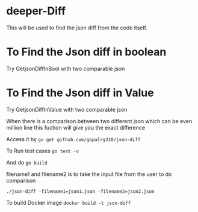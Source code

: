 # deeper-Diff

This will be used to find the json diff from the code itself.

# To Find the Json diff in boolean
Try GetjsonDiffInBool with two comparable json

# To Find the Json diff in Value
Try GetjsonDiffInValue with two comparable json


When there is a comparison between two different json which can be even million line this fuction will give you the exact difference

Access it by `go get github.com/gopalrg310/json-diff`

To Run test cases
`go test -v`


And do 
`go build`

filename1 and filename2 is to take the input file from the user to do comparison

`./json-diff -filename1=json1.json -filename2=json2.json`

To build Docker image `docker build -t json-diff`
